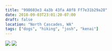 ```yaml
---
title: "998603e3 4a3b 43fa A8f8 Ff7e31b29a28"
date: 2018-09-03T23:01:20-07:00
draft: false
location: "North Cascades, WA"
tags: ["dogs", "hiking", "josh", "kenai"]
---
```


![](https://d17enza3bfujl8.cloudfront.net/DSCF0379.jpg)
![](https://d17enza3bfujl8.cloudfront.net/DSCF0375.jpg)

